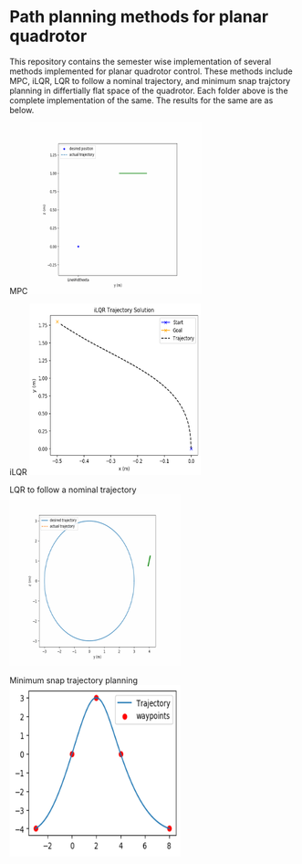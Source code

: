 # Path planning methods for planar quadrotor
This repository contains the semester wise implementation of several methods implemented for planar quadrotor control. These methods include MPC, iLQR, LQR to follow a nominal trajectory, and minimum snap trajctory planning in differtially flat space of the quadrotor. Each folder above is the complete implementation of the same. The results for the same are as below.


MPC 
<img src="images/MPC.gif?raw=true" width="300" height="300">

iLQR
<img src="images/ilqr.png?raw=true" width="300" height="300"> 

LQR to follow a nominal trajectory
<img src="images/traj_track.gif?raw=true" width="300" height="300">

Minimum snap trajectory planning
<img src="images/min_snap1.png?raw=true" width="300" height="300">